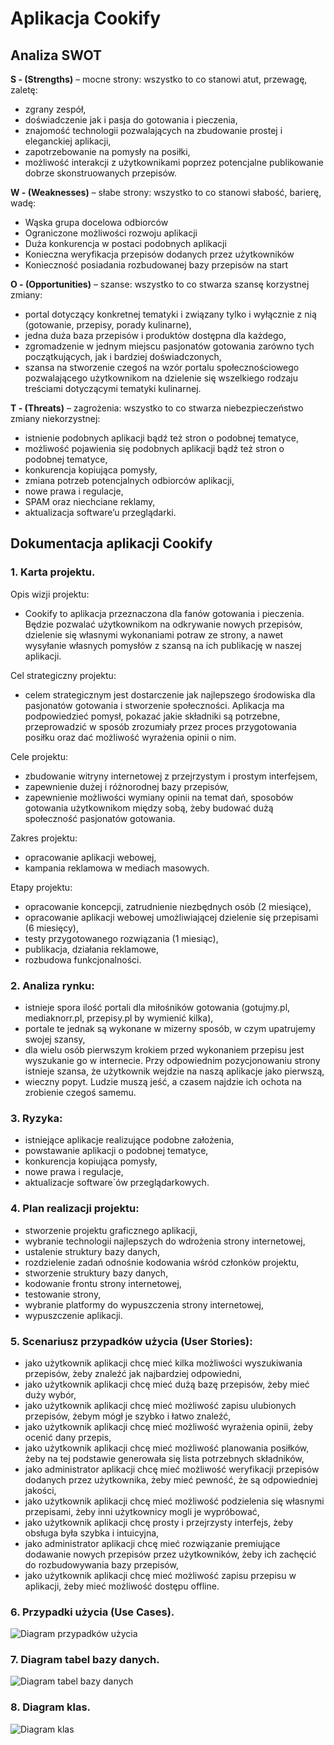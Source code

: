 # Aplikacja Cookify

## Analiza SWOT

**S - (Strengths)** – mocne strony: wszystko to co stanowi atut, przewagę, zaletę:

 - zgrany zespół,
 - doświadczenie jak i pasja do gotowania i pieczenia,
 - znajomość technologii pozwalających na zbudowanie prostej i eleganckiej aplikacji,
 - zapotrzebowanie na pomysły na posiłki,
 - możliwość interakcji z użytkownikami poprzez potencjalne publikowanie dobrze skonstruowanych przepisów.

**W - (Weaknesses)** – słabe strony: wszystko to co stanowi słabość, barierę, wadę:

  - Wąska grupa docelowa odbiorców
  - Ograniczone możliwości rozwoju aplikacji
  - Duża konkurencja w postaci podobnych aplikacji
  - Konieczna weryfikacja przepisów dodanych przez użytkowników 
  - Konieczność posiadania rozbudowanej bazy przepisów na start


**O - (Opportunities)** – szanse: wszystko to co stwarza szansę korzystnej zmiany:

 - portal dotyczący konkretnej tematyki i związany tylko i wyłącznie z nią (gotowanie, przepisy, porady kulinarne),
 - jedna duża baza przepisów i produktów dostępna dla każdego,
 - zgromadzenie w jednym miejscu pasjonatów gotowania zarówno tych początkujących, jak i bardziej doświadczonych,
 - szansa na stworzenie czegoś na wzór portalu społecznościowego pozwalającego użytkownikom na dzielenie się wszelkiego rodzaju treściami dotyczącymi tematyki kulinarnej.

**T - (Threats)** – zagrożenia: wszystko to co stwarza niebezpieczeństwo zmiany niekorzystnej:

  - istnienie podobnych aplikacji bądź też stron o podobnej tematyce,
  - możliwość pojawienia się podobnych aplikacji bądź też stron o podobnej tematyce,
  - konkurencja kopiująca pomysły,
  - zmiana potrzeb potencjalnych odbiorców aplikacji,
  - nowe prawa i regulacje,
  - SPAM oraz niechciane reklamy,
  - aktualizacja software’u przeglądarki.


## Dokumentacja aplikacji Cookify

### 1. Karta projektu.

Opis wizji projektu:
   - Cookify to aplikacja przeznaczona dla fanów gotowania i pieczenia. Będzie pozwalać użytkownikom na odkrywanie nowych przepisów, dzielenie się własnymi wykonaniami potraw ze strony, a nawet wysyłanie własnych pomysłów z szansą na ich publikację w naszej aplikacji.

Cel strategiczny projektu:
   - celem strategicznym jest dostarczenie jak najlepszego środowiska dla pasjonatów gotowania i stworzenie społeczności. Aplikacja ma podpowiedzieć pomysł, pokazać jakie składniki są potrzebne, przeprowadzić w sposób zrozumiały przez proces przygotowania posiłku oraz dać możliwość wyrażenia opinii o nim.

Cele projektu:
  - zbudowanie witryny internetowej z przejrzystym i prostym interfejsem,
  - zapewnienie dużej i różnorodnej bazy przepisów,
  - zapewnienie możliwości wymiany opinii na temat dań, sposobów gotowania użytkownikom między sobą, żeby budować dużą społeczność pasjonatów gotowania.

Zakres projektu:
  - opracowanie aplikacji webowej,
  - kampania reklamowa w mediach masowych.

Etapy projektu:
  - opracowanie koncepcji, zatrudnienie niezbędnych osób (2 miesiące),
  - opracowanie aplikacji webowej umożliwiającej dzielenie się przepisami (6 miesięcy),
  - testy przygotowanego rozwiązania (1 miesiąc),
  - publikacja, działania reklamowe,
  - rozbudowa funkcjonalności.

### 2. Analiza rynku:

  - istnieje spora ilość portali dla miłośników gotowania (gotujmy.pl, mediaknorr.pl, przepisy.pl by wymienić kilka),
  - portale te jednak są wykonane w mizerny sposób, w czym upatrujemy swojej szansy,
  - dla wielu osób pierwszym krokiem przed wykonaniem przepisu jest wyszukanie go w internecie. Przy odpowiednim pozycjonowaniu strony istnieje szansa, że użytkownik wejdzie na naszą aplikacje jako pierwszą,
  - wieczny popyt. Ludzie muszą jeść, a czasem najdzie ich ochota na zrobienie czegoś samemu.

### 3. Ryzyka:

  - istniejące aplikacje realizujące podobne założenia,
  - powstawanie aplikacji o podobnej tematyce,
  - konkurencja kopiująca pomysły,
  - nowe prawa i regulacje,
  - aktualizacje software`ów przeglądarkowych.

### 4. Plan realizacji projektu:
  - stworzenie projektu graficznego aplikacji,
  - wybranie technologii najlepszych do wdrożenia strony internetowej,
  - ustalenie struktury bazy danych,
  - rozdzielenie zadań odnośnie kodowania wśród członków projektu,
  - stworzenie struktury bazy danych,
  - kodowanie frontu strony internetowej,
  - testowanie strony,
  - wybranie platformy do wypuszczenia strony internetowej,
  - wypuszczenie aplikacji.

### 5. Scenariusz przypadków użycia (User Stories):
    
  - jako użytkownik aplikacji chcę mieć kilka możliwości wyszukiwania przepisów, żeby znaleźć jak najbardziej odpowiedni,
  - jako użytkownik aplikacji chcę mieć dużą bazę przepisów, żeby mieć duży wybór,
  - jako użytkownik aplikacji chcę mieć możliwość zapisu ulubionych przepisów, żebym mógł je szybko i łatwo znaleźć,
  - jako użytkownik aplikacji chcę mieć możliwość wyrażenia opinii, żeby ocenić dany przepis,
  - jako użytkownik aplikacji chcę mieć możliwość planowania posiłków, żeby na tej podstawie generowała się lista potrzebnych składników,
  - jako administrator aplikacji chcę mieć możliwość weryfikacji przepisów dodanych przez użytkownika, żeby mieć pewność, że są odpowiedniej jakości,
  - jako użytkownik aplikacji chcę mieć możliwość podzielenia się własnymi przepisami, żeby inni użytkownicy mogli je wypróbować,
  - jako użytkownik aplikacji chcę prosty i przejrzysty interfejs, żeby obsługa była szybka i intuicyjna,
  - jako administrator aplikacji chcę mieć rozwiązanie premiujące dodawanie nowych przepisów przez użytkowników, żeby ich zachęcić do rozbudowywania bazy przepisów, 
  - jako użytkownik aplikacji chcę mieć możliwość zapisu przepisu w aplikacji, żeby mieć możliwość dostępu offline.

### 6. Przypadki użycia (Use Cases).
![Diagram przypadków użycia](./diagram-przypadkow-uzycia.png)
### 7. Diagram tabel bazy danych.
![Diagram tabel bazy danych](./diagram-bazy-danych.png)
### 8. Diagram klas.
![Diagram klas](./diagram-klas.png)
